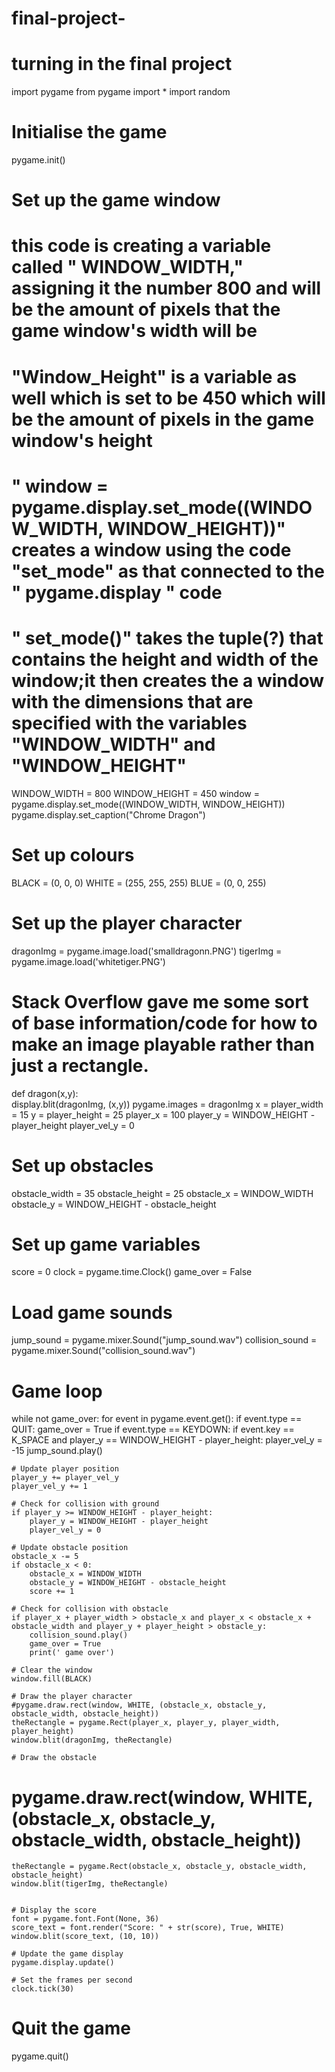 # final-project-
# turning in the final project 

import pygame
from pygame import *
import random

# Initialise the game
pygame.init()

# Set up the game window
# this code is creating a variable called " WINDOW_WIDTH," assigning it the number 800 and will be the amount of pixels that the game window's width will be
# "Window_Height" is a variable as well which is set to be 450 which will be the amount of pixels in the game window's height
# " window = pygame.display.set_mode((WINDOW_WIDTH, WINDOW_HEIGHT))" creates a window using the code "set_mode" as that connected to the " pygame.display " code
# " set_mode()" takes the tuple(?) that contains the height and width of the window;it then creates the a window with the dimensions that are specified with the variables "WINDOW_WIDTH" and "WINDOW_HEIGHT"
WINDOW_WIDTH = 800
WINDOW_HEIGHT = 450
window = pygame.display.set_mode((WINDOW_WIDTH, WINDOW_HEIGHT))
pygame.display.set_caption("Chrome Dragon")

# Set up colours
BLACK = (0, 0, 0)
WHITE = (255, 255, 255)
BLUE = (0, 0, 255)

# Set up the player character
dragonImg = pygame.image.load('smalldragonn.PNG')
tigerImg = pygame.image.load('whitetiger.PNG')
# Stack Overflow gave me some sort of base information/code for how to make an image playable rather than just a rectangle.
def dragon(x,y):   
    display.blit(dragonImg, (x,y))
    pygame.images = dragonImg
x = player_width = 15
y = player_height = 25
player_x = 100
player_y = WINDOW_HEIGHT - player_height
player_vel_y = 0

# Set up obstacles
obstacle_width = 35
obstacle_height = 25
obstacle_x = WINDOW_WIDTH
obstacle_y = WINDOW_HEIGHT - obstacle_height

# Set up game variables
score = 0
clock = pygame.time.Clock()
game_over = False

# Load game sounds
jump_sound = pygame.mixer.Sound("jump_sound.wav")
collision_sound = pygame.mixer.Sound("collision_sound.wav")

# Game loop
while not game_over:
    for event in pygame.event.get():
        if event.type == QUIT:
            game_over = True
        if event.type == KEYDOWN:
            if event.key == K_SPACE and player_y == WINDOW_HEIGHT - player_height:
                player_vel_y = -15
                jump_sound.play()

    # Update player position
    player_y += player_vel_y
    player_vel_y += 1

    # Check for collision with ground
    if player_y >= WINDOW_HEIGHT - player_height:
        player_y = WINDOW_HEIGHT - player_height
        player_vel_y = 0

    # Update obstacle position
    obstacle_x -= 5
    if obstacle_x < 0:
        obstacle_x = WINDOW_WIDTH
        obstacle_y = WINDOW_HEIGHT - obstacle_height
        score += 1

    # Check for collision with obstacle
    if player_x + player_width > obstacle_x and player_x < obstacle_x + obstacle_width and player_y + player_height > obstacle_y:
        collision_sound.play()
        game_over = True
        print(' game over')

    # Clear the window
    window.fill(BLACK)

    # Draw the player character
    #pygame.draw.rect(window, WHITE, (obstacle_x, obstacle_y, obstacle_width, obstacle_height))
    theRectangle = pygame.Rect(player_x, player_y, player_width, player_height)
    window.blit(dragonImg, theRectangle)

    # Draw the obstacle
   # pygame.draw.rect(window, WHITE, (obstacle_x, obstacle_y, obstacle_width, obstacle_height))
    theRectangle = pygame.Rect(obstacle_x, obstacle_y, obstacle_width, obstacle_height)
    window.blit(tigerImg, theRectangle)


    # Display the score
    font = pygame.font.Font(None, 36)
    score_text = font.render("Score: " + str(score), True, WHITE)
    window.blit(score_text, (10, 10))

    # Update the game display
    pygame.display.update()

    # Set the frames per second
    clock.tick(30)

# Quit the game
pygame.quit()
